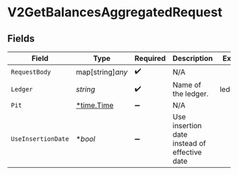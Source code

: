 # V2GetBalancesAggregatedRequest


## Fields

| Field                                        | Type                                         | Required                                     | Description                                  | Example                                      |
| -------------------------------------------- | -------------------------------------------- | -------------------------------------------- | -------------------------------------------- | -------------------------------------------- |
| `RequestBody`                                | map[string]*any*                             | :heavy_check_mark:                           | N/A                                          |                                              |
| `Ledger`                                     | *string*                                     | :heavy_check_mark:                           | Name of the ledger.                          | ledger001                                    |
| `Pit`                                        | [*time.Time](https://pkg.go.dev/time#Time)   | :heavy_minus_sign:                           | N/A                                          |                                              |
| `UseInsertionDate`                           | **bool*                                      | :heavy_minus_sign:                           | Use insertion date instead of effective date |                                              |